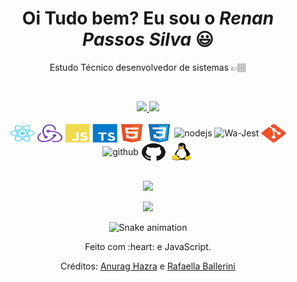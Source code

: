 <div>

<h1 align="center">Oi Tudo bem? Eu sou o <i>Renan Passos Silva</i></a> 😃️</h1>

<p align="center">Estudo Técnico desenvolvedor de sistemas<span> 👉🏽️</span>



</a><br>

</div>





<!-- <h1 align="center">

Trybe

</h1>



<p align="center"><i>"A Trybe é uma escola do futuro para qualquer pessoa que deseja construir uma carreira de sucesso em tecnologia. Como estudante a pessoa ainda tem a opção de pagar os estudos apenas quando estiver formada e com um bom trabalho."</i></p> -->



<div align="center">

<a href="https://github.com/passosrenan">

<img height="150em" src="https://github-readme-stats.vercel.app/api?username=passosrenan&count_private=true&include_all_commits=true&show_icons=true&theme=dracula&hide_border=false&show_owner=true"/>

<img height="150em" src="https://github-readme-stats.vercel.app/api/top-langs/?username=passosrenan&theme=dracula&hide_border=false&&layout=compact"/>

</a>

</div>



<div align="center" valign="top"><br>

<img align="center" alt="React" height="30" width="40" src="https://raw.githubusercontent.com/devicons/devicon/master/icons/react/react-original.svg">

<img align="center" alt="Redux" height="30" width="40" src="https://raw.githubusercontent.com/devicons/devicon/master/icons/redux/redux-original.svg">

<img align="center" alt="Js" height="30" width="40" src="https://raw.githubusercontent.com/devicons/devicon/master/icons/javascript/javascript-plain.svg">

<img align="center" alt="Js" height="30" width="40" src="https://raw.githubusercontent.com/devicons/devicon/master/icons/typescript/typescript-plain.svg">

<img align="center" alt="HTML" height="30" width="40" src="https://raw.githubusercontent.com/devicons/devicon/master/icons/html5/html5-original.svg">

<img align="center" alt="CSS" height="30" width="40" src="https://raw.githubusercontent.com/devicons/devicon/master/icons/css3/css3-original.svg">

<img align="center" alt="nodejs" height="30" width="40" src="https://cdn.worldvectorlogo.com/logos/nodejs-icon.svg">

<img align="center" alt="Wa-Jest" height="30" width="40" src="https://cdn.jsdelivr.net/gh/devicons/devicon/icons/jest/jest-plain.svg">

<img align="center" alt="git" height="30" width="40" src="https://raw.githubusercontent.com/devicons/devicon/master/icons/git/git-original.svg">

<img align="center" alt="github" height="35" width="35" src="/assets/GitHub.png">

<img align="center" alt="github" height="30" width="40" src="https://raw.githubusercontent.com/devicons/devicon/master/icons/github/github-original.svg">

<img align="center" alt="linux" height="30" width="40" src="https://raw.githubusercontent.com/devicons/devicon/master/icons/linux/linux-original.svg">

</div><br>
<div align="center">

<!--<a href="https://www.youtube.com/channel/UCViaNBT0SIeiVnZSEEtIfjw?sub_confirmation=1" target="_blank"><img src="https://img.shields.io/badge/YouTube-FF0000?style=for-the-badge&logo=youtube&logoColor=white" target="_blank"></a>-->

<a href="https://www.instagram.com/passos_325silva/" target="_blank"><img src="https://img.shields.io/badge/-Instagram-%23E4405F?style=for-the-badge&logo=instagram&logoColor=white" target="_blank"></a>

<a href="https://www.facebook.com/renan.passos.338658" target="_blank"><img src="https://img.shields.io/badge/Facebook-1877F2?style=for-the-badge&logo=facebook&logoColor=white" target="_blank"></a> 

<!--<a href="https://www.linkedin.com/in/edududuribeiro/" target="_blank"><img src="https://img.shields.io/badge/-LinkedIn-%230077B5?style=for-the-badge&logo=linkedin&logoColor=white" target="_blank"></a> -->

<!--<a href="mailto:eduardo.duduribeiro1@gmail.com"><img src="https://img.shields.io/badge/-Gmail-%23333?style=for-the-badge&logo=gmail&logoColor=white" target="_blank"></a>-->

</div>



<div align="center">



![Snake animation](https://github.com/danielbped/danielbped/blob/output/github-contribution-grid-snake.svg)



</div>



<div align="center">

<p>Feito com :heart: e JavaScript.</p>

<p>Créditos: <a href="https://github.com/anuraghazra/github-readme-stats">Anurag Hazra</a> e <a href="https://github.com/rafaballerini">Rafaella Ballerini</a></p>

</div>

